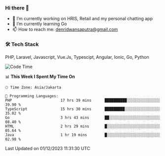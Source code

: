 ### Hi there 👋

- 🔭 I’m currently working on HRIS, Retail and my personal chatting app
- 🌱 I’m currently learning Go
- 📫 How to reach me: denridwansaputra@gmail.com


### 🛠 Tech Stack
PHP, Laravel, Javascript, Vue.Js, Typescipt, Angular, Ionic, Go, Python


<!--START_SECTION:waka-->
![Code Time](http://img.shields.io/badge/Code%20Time-3%2C934%20hrs%2047%20mins-blue)

📊 **This Week I Spent My Time On** 

```text
🕑︎ Time Zone: Asia/Jakarta

💬 Programming Languages: 
PHP                      17 hrs 39 mins      ██████████░░░░░░░░░░░░░░░   39.90 % 
TypeScript               15 hrs 30 mins      █████████░░░░░░░░░░░░░░░░   35.02 % 
Go                       3 hrs 43 mins       ██░░░░░░░░░░░░░░░░░░░░░░░   08.40 % 
HTML                     2 hrs 29 mins       █░░░░░░░░░░░░░░░░░░░░░░░░   05.64 % 
Java                     1 hr 19 mins        █░░░░░░░░░░░░░░░░░░░░░░░░   02.98 % 
```


 Last Updated on 01/12/2023 11:31:30 UTC
<!--END_SECTION:waka-->
